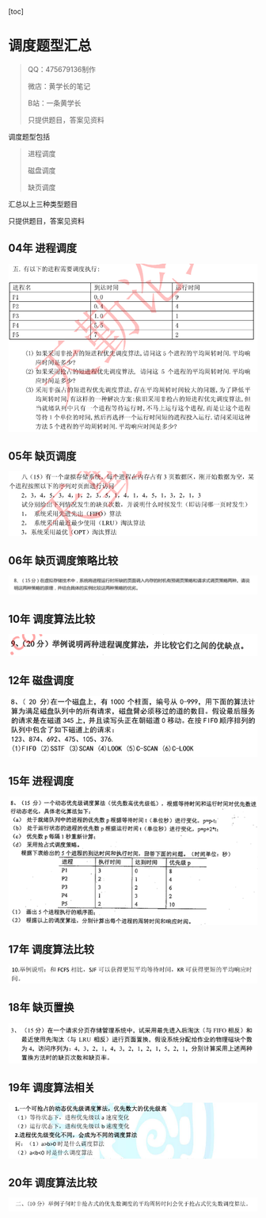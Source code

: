 [toc]

# 调度题型汇总

> QQ：475679136制作
>
> 微店：黄学长的笔记
>
> B站：一条黄学长
>
> 只提供题目，答案见资料



调度题型包括

> 进程调度
>
> 磁盘调度
>
> 缺页调度

汇总以上三种类型题目

只提供题目，答案见资料

## 04年 进程调度

![image-20201101142511546](MdAsset/进程调度题型汇总/image-20201101142511546.png)











## 05年 缺页调度

![image-20201101142819921](MdAsset/进程调度题型汇总/image-20201101142819921.png)











## 06年 缺页调度策略比较

![image-20201101142845405](MdAsset/进程调度题型汇总/image-20201101142845405.png)











## 10年 调度算法比较

![image-20201101143138256](MdAsset/进程调度题型汇总/image-20201101143138256.png)











## 12年 磁盘调度

![image-20201101143322390](MdAsset/进程调度题型汇总/image-20201101143322390.png)











## 15年 进程调度

![image-20201101143635300](MdAsset/进程调度题型汇总/image-20201101143635300.png)











## 17年 调度算法比较

![image-20201101143852747](MdAsset/进程调度题型汇总/image-20201101143852747.png)











## 18年 缺页置换

![image-20201101143926043](MdAsset/进程调度题型汇总/image-20201101143926043.png)











## 19年 调度算法相关

![image-20201101144217957](MdAsset/进程调度题型汇总/image-20201101144217957.png)











## 20年 调度算法比较

![image-20201101144244192](MdAsset/进程调度题型汇总/image-20201101144244192.png)











